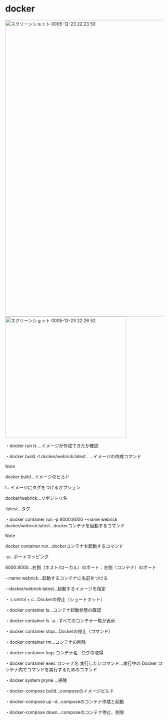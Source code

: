 # docker

<img width="946" alt="スクリーンショット 0005-12-23 22 23 50" src="https://github.com/suimin-suyaa/docker/assets/118048244/698efabc-1517-4315-9898-8c02ed9e1abb">

<img width="387" alt="スクリーンショット 0005-12-23 22 26 52" src="https://github.com/suimin-suyaa/docker/assets/118048244/bade6aef-2f4d-455c-97fc-5d20938298f5">

・docker run ls ...イメージが作成できたか確認

・docker build -t docker/webrick:latest . ...イメージの作成コマンド

> [!NOTE]
> docker build...イメージのビルド
> 
> t...イメージにタグをつけるオプション
> 
> docker/webrick...リポジトリ名
> 
> :latest...タグ

・docker container run -p 8000:8000 --name webrick docker/webrick:latest...dockerコンテナを起動するコマンド

> [!NOTE]
> docker container run...dockerコンテナを起動するコマンド
> 
> -p...ポートマッピング
> 
> 8000:8000...右側（ホスト/ローカル）のポート：左側（コンテナ）のポート
> 
> --name webrick...起動するコンテナに名前をつける
> 
> --docker/webrick:latest...起動するイメージを指定


・ｃontrol + c...Dockerの停止（ショートカット）

・docker container ls...コンテナ起動状態の確認

・docker container ls -a...すべてのコンテナ一覧が表示

・docker container stop...Dockerの停止（コマンド）

・docker container rm...コンテナの削除
 
・docker container logs コンテナ名...ログの取得

・docker container exec コンテナ名 実行したいコマンド...実行中の Docker コンテナ内でコマンドを実行するためのコマンド

・docker system pryne ...掃除

・docker-compose build...composeのイメージビルド

・docker-compose up -d...composeのコンテナ作成と起動

・docker-compose down...composeのコンテナ停止、削除
